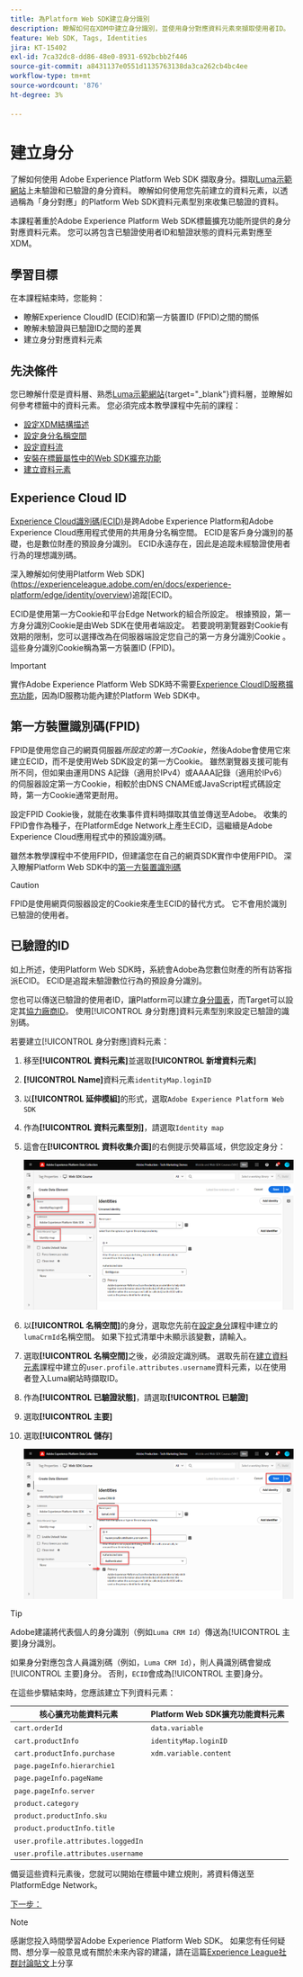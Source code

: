 ```yaml
---
title: 為Platform Web SDK建立身分識別
description: 瞭解如何在XDM中建立身分識別，並使用身分對應資料元素來擷取使用者ID。 本課程是「使用 Web SDK 實施 Adob​​e Experience Cloud」教學課程的一部分。
feature: Web SDK, Tags, Identities
jira: KT-15402
exl-id: 7ca32dc8-dd86-48e0-8931-692bcbb2f446
source-git-commit: a8431137e0551d1135763138da3ca262cb4bc4ee
workflow-type: tm+mt
source-wordcount: '876'
ht-degree: 3%

---
```


# 建立身分

了解如何使用 Adob&#x200B;&#x200B;e Experience Platform Web SDK 擷取身分。擷取[Luma示範網站](https://luma.enablementadobe.com/content/luma/us/en.html)上未驗證和已驗證的身分資料。 瞭解如何使用您先前建立的資料元素，以透過稱為「身分對應」的Platform Web SDK資料元素型別來收集已驗證的資料。

本課程著重於Adobe Experience Platform Web SDK標籤擴充功能所提供的身分對應資料元素。 您可以將包含已驗證使用者ID和驗證狀態的資料元素對應至XDM。

## 學習目標

在本課程結束時，您能夠：

* 瞭解Experience CloudID (ECID)和第一方裝置ID (FPID)之間的關係
* 瞭解未驗證與已驗證ID之間的差異
* 建立身分對應資料元素

## 先決條件

您已瞭解什麼是資料層、熟悉[Luma示範網站](https://luma.enablementadobe.com/content/luma/us/en.html){target="_blank"}資料層，並瞭解如何參考標籤中的資料元素。 您必須完成本教學課程中先前的課程：

* [設定XDM結構描述](configure-schemas.md)
* [設定身分名稱空間](configure-identities.md)
* [設定資料流](configure-datastream.md)
* [安裝在標籤屬性中的Web SDK擴充功能](install-web-sdk.md)
* [建立資料元素](create-data-elements.md)


## Experience Cloud ID

[Experience Cloud識別碼(ECID)](https://experienceleague.adobe.com/en/docs/experience-platform/identity/features/ecid)是跨Adobe Experience Platform和Adobe Experience Cloud應用程式使用的共用身分名稱空間。 ECID是客戶身分識別的基礎，也是數位財產的預設身分識別。 ECID永遠存在，因此是追蹤未經驗證使用者行為的理想識別碼。

<!-- FYI I commented this out because it was breaking the build - Jack
>[!TIP]
>
> When you use the Experience Platform Web SDK to set up Adobe applications on your digital properties, the ECID is generated at the Adobe Edge server level. As such, ECID is not viewable on the client-side network request payload. You can view the ECID by seeing the Preview tab of the network request, or by using the [Adobe Experience Platform Debugger Edge Trace](set-up-analytics.md#experience-cloud-id-validation).
>![View ECID](assets/validate-dev-console-ecid.png)
-->

深入瞭解如何使用Platform Web SDK](https://experienceleague.adobe.com/en/docs/experience-platform/edge/identity/overview)追蹤[ECID。

ECID是使用第一方Cookie和平台Edge Network的組合所設定。 根據預設，第一方身分識別Cookie是由Web SDK在使用者端設定。 若要說明瀏覽器對Cookie有效期的限制，您可以選擇改為在伺服器端設定您自己的第一方身分識別Cookie 。 這些身分識別Cookie稱為第一方裝置ID (FPID)。

>[!IMPORTANT]
>
>實作Adobe Experience Platform Web SDK時不需要[Experience CloudID服務擴充功能](https://exchange.adobe.com/apps/ec/100160/adobe-experience-cloud-id-launch-extension)，因為ID服務功能內建於Platform Web SDK中。

## 第一方裝置識別碼(FPID)

FPID是使用您自己的網頁伺服器&#x200B;_所設定的第一方Cookie_，然後Adobe會使用它來建立ECID，而不是使用Web SDK設定的第一方Cookie。 雖然瀏覽器支援可能有所不同，但如果由運用DNS A記錄（適用於IPv4）或AAAA記錄（適用於IPv6）的伺服器設定第一方Cookie，相較於由DNS CNAME或JavaScript程式碼設定時，第一方Cookie通常更耐用。

設定FPID Cookie後，就能在收集事件資料時擷取其值並傳送至Adobe。 收集的FPID會作為種子，在PlatformEdge Network上產生ECID，這繼續是Adobe Experience Cloud應用程式中的預設識別碼。

雖然本教學課程中不使用FPID，但建議您在自己的網頁SDK實作中使用FPID。 深入瞭解Platform Web SDK中的[第一方裝置識別碼](https://experienceleague.adobe.com/en/docs/experience-platform/edge/identity/first-party-device-ids)

>[!CAUTION]
>
> FPID是使用網頁伺服器設定的Cookie來產生ECID的替代方式。 它不會用於識別已驗證的使用者。

## 已驗證的ID

如上所述，使用Platform Web SDK時，系統會Adobe為您數位財產的所有訪客指派ECID。 ECID是追蹤未驗證數位行為的預設身分識別。

您也可以傳送已驗證的使用者ID，讓Platform可以建立[身分圖表](https://experienceleague.adobe.com/en/docs/platform-learn/tutorials/identities/understanding-identity-and-identity-graphs)，而Target可以設定其[協力廠商ID](https://experienceleague.adobe.com/en/docs/target/using/audiences/visitor-profiles/3rd-party-id)。 使用[!UICONTROL 身分對應]資料元素型別來設定已驗證的識別碼。

若要建立[!UICONTROL 身分對應]資料元素：

1. 移至&#x200B;**[!UICONTROL 資料元素]**&#x200B;並選取&#x200B;**[!UICONTROL 新增資料元素]**

1. **[!UICONTROL Name]**&#x200B;資料元素`identityMap.loginID`

1. 以&#x200B;**[!UICONTROL 延伸模組]**&#x200B;的形式，選取`Adobe Experience Platform Web SDK`

1. 作為&#x200B;**[!UICONTROL 資料元素型別]**，請選取`Identity map`

1. 這會在&#x200B;**[!UICONTROL 資料收集介面]**&#x200B;的右側提示熒幕區域，供您設定身分：

   ![資料彙集介面](assets/identity-identityMap-setup.png)

1. 以&#x200B;**[!UICONTROL 名稱空間]**&#x200B;的身分，選取您先前在[設定身分](configure-identities.md)課程中建立的`lumaCrmId`名稱空間。 如果下拉式清單中未顯示該變數，請輸入。

1. 選取&#x200B;**[!UICONTROL 名稱空間]**&#x200B;之後，必須設定識別碼。 選取先前在[建立資料元素](create-data-elements.md#create-data-elements-to-capture-the-data-layer)課程中建立的`user.profile.attributes.username`資料元素，以在使用者登入Luma網站時擷取ID。

   <!--  >[!TIP]
    >
    >You can verify the **[!UICONTROL Luma CRM ID]** is collected in a data element on the web property by going to the [Luma Demo site](https://luma.enablementadobe.com/content/luma/us/en.html), logging in, [switching the tag environment](validate-with-debugger.md#use-the-experience-platform-debugger-to-map-to-your-tag-property) to your own, and typing `_satellite.getVar("user.profile.attributes.username")` in the web browser developer console.
    >
    >   ![Data Element  ID ](assets/identity-data-element-customer-id.png)
    -->

1. 作為&#x200B;**[!UICONTROL 已驗證狀態]**，請選取&#x200B;**[!UICONTROL 已驗證]**
1. 選取&#x200B;**[!UICONTROL 主要]**

1. 選取&#x200B;**[!UICONTROL 儲存]**

   ![資料彙集介面](assets/identity-id-namespace.png)

>[!TIP]
>
> Adobe建議將代表個人的身分識別（例如`Luma CRM Id`）傳送為[!UICONTROL 主要]身分識別。
>
> 如果身分對應包含人員識別碼（例如，`Luma CRM Id`），則人員識別碼會變成[!UICONTROL 主要]身分。 否則，`ECID`會成為[!UICONTROL 主要]身分。




<!--
1. Once the data element is configured in **[!UICONTROL Data Collection interface]**, it can be tested on the Luma web property like any other Data Element. Enter the following script in the browser developer console
   
   
   ```
   _satellite.getVar('identityMap.loginID')
   ```  

   ![Data Collection interface](assets/identity-consoleIdentityDataElement.png)
   
   >[!NOTE]
   >
   >ECID identifier will NOT populate in the Data Element, as this is configured already with Platform Web SDK.   
-->

在這些步驟結束時，您應該建立下列資料元素：

| 核心擴充功能資料元素 | Platform Web SDK擴充功能資料元素 |
-----------------------------|-------------------------------
| `cart.orderId` | `data.variable` |
| `cart.productInfo` | `identityMap.loginID` |
| `cart.productInfo.purchase` | `xdm.variable.content` |
| `page.pageInfo.hierarchie1` | |
| `page.pageInfo.pageName` | |
| `page.pageInfo.server` | |
| `product.category` | |
| `product.productInfo.sku` | |
| `product.productInfo.title` | |
| `user.profile.attributes.loggedIn` | |
| `user.profile.attributes.username` | |

備妥這些資料元素後，您就可以開始在標籤中建立規則，將資料傳送至PlatformEdge Network。

[下一步： ](create-tag-rule.md)

>[!NOTE]
>
>感謝您投入時間學習Adobe Experience Platform Web SDK。 如果您有任何疑問、想分享一般意見或有關於未來內容的建議，請在這篇[Experience League社群討論貼文](https://experienceleaguecommunities.adobe.com/t5/adobe-experience-platform-data/tutorial-discussion-implement-adobe-experience-cloud-with-web/td-p/444996)上分享
